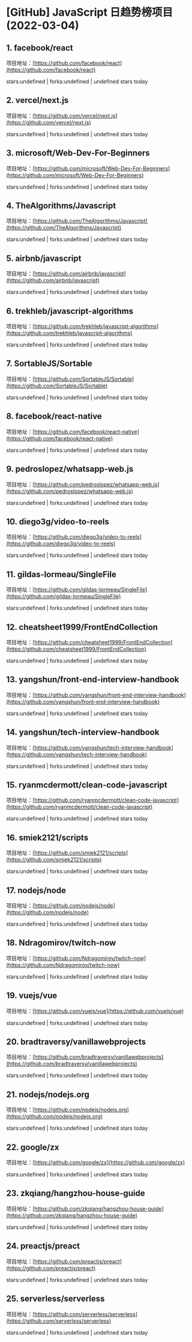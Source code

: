 # [GitHub] JavaScript 日趋势榜项目(2022-03-04)

## 1. facebook/react 

项目地址：[https://github.com/facebook/react](https://github.com/facebook/react)

stars:undefined | forks:undefined | undefined stars today 



## 2. vercel/next.js 

项目地址：[https://github.com/vercel/next.js](https://github.com/vercel/next.js)

stars:undefined | forks:undefined | undefined stars today 



## 3. microsoft/Web-Dev-For-Beginners 

项目地址：[https://github.com/microsoft/Web-Dev-For-Beginners](https://github.com/microsoft/Web-Dev-For-Beginners)

stars:undefined | forks:undefined | undefined stars today 



## 4. TheAlgorithms/Javascript 

项目地址：[https://github.com/TheAlgorithms/Javascript](https://github.com/TheAlgorithms/Javascript)

stars:undefined | forks:undefined | undefined stars today 



## 5. airbnb/javascript 

项目地址：[https://github.com/airbnb/javascript](https://github.com/airbnb/javascript)

stars:undefined | forks:undefined | undefined stars today 



## 6. trekhleb/javascript-algorithms 

项目地址：[https://github.com/trekhleb/javascript-algorithms](https://github.com/trekhleb/javascript-algorithms)

stars:undefined | forks:undefined | undefined stars today 



## 7. SortableJS/Sortable 

项目地址：[https://github.com/SortableJS/Sortable](https://github.com/SortableJS/Sortable)

stars:undefined | forks:undefined | undefined stars today 



## 8. facebook/react-native 

项目地址：[https://github.com/facebook/react-native](https://github.com/facebook/react-native)

stars:undefined | forks:undefined | undefined stars today 



## 9. pedroslopez/whatsapp-web.js 

项目地址：[https://github.com/pedroslopez/whatsapp-web.js](https://github.com/pedroslopez/whatsapp-web.js)

stars:undefined | forks:undefined | undefined stars today 



## 10. diego3g/video-to-reels 

项目地址：[https://github.com/diego3g/video-to-reels](https://github.com/diego3g/video-to-reels)

stars:undefined | forks:undefined | undefined stars today 



## 11. gildas-lormeau/SingleFile 

项目地址：[https://github.com/gildas-lormeau/SingleFile](https://github.com/gildas-lormeau/SingleFile)

stars:undefined | forks:undefined | undefined stars today 



## 12. cheatsheet1999/FrontEndCollection 

项目地址：[https://github.com/cheatsheet1999/FrontEndCollection](https://github.com/cheatsheet1999/FrontEndCollection)

stars:undefined | forks:undefined | undefined stars today 



## 13. yangshun/front-end-interview-handbook 

项目地址：[https://github.com/yangshun/front-end-interview-handbook](https://github.com/yangshun/front-end-interview-handbook)

stars:undefined | forks:undefined | undefined stars today 



## 14. yangshun/tech-interview-handbook 

项目地址：[https://github.com/yangshun/tech-interview-handbook](https://github.com/yangshun/tech-interview-handbook)

stars:undefined | forks:undefined | undefined stars today 



## 15. ryanmcdermott/clean-code-javascript 

项目地址：[https://github.com/ryanmcdermott/clean-code-javascript](https://github.com/ryanmcdermott/clean-code-javascript)

stars:undefined | forks:undefined | undefined stars today 



## 16. smiek2121/scripts 

项目地址：[https://github.com/smiek2121/scripts](https://github.com/smiek2121/scripts)

stars:undefined | forks:undefined | undefined stars today 



## 17. nodejs/node 

项目地址：[https://github.com/nodejs/node](https://github.com/nodejs/node)

stars:undefined | forks:undefined | undefined stars today 



## 18. Ndragomirov/twitch-now 

项目地址：[https://github.com/Ndragomirov/twitch-now](https://github.com/Ndragomirov/twitch-now)

stars:undefined | forks:undefined | undefined stars today 



## 19. vuejs/vue 

项目地址：[https://github.com/vuejs/vue](https://github.com/vuejs/vue)

stars:undefined | forks:undefined | undefined stars today 



## 20. bradtraversy/vanillawebprojects 

项目地址：[https://github.com/bradtraversy/vanillawebprojects](https://github.com/bradtraversy/vanillawebprojects)

stars:undefined | forks:undefined | undefined stars today 



## 21. nodejs/nodejs.org 

项目地址：[https://github.com/nodejs/nodejs.org](https://github.com/nodejs/nodejs.org)

stars:undefined | forks:undefined | undefined stars today 



## 22. google/zx 

项目地址：[https://github.com/google/zx](https://github.com/google/zx)

stars:undefined | forks:undefined | undefined stars today 



## 23. zkqiang/hangzhou-house-guide 

项目地址：[https://github.com/zkqiang/hangzhou-house-guide](https://github.com/zkqiang/hangzhou-house-guide)

stars:undefined | forks:undefined | undefined stars today 



## 24. preactjs/preact 

项目地址：[https://github.com/preactjs/preact](https://github.com/preactjs/preact)

stars:undefined | forks:undefined | undefined stars today 



## 25. serverless/serverless 

项目地址：[https://github.com/serverless/serverless](https://github.com/serverless/serverless)

stars:undefined | forks:undefined | undefined stars today 



